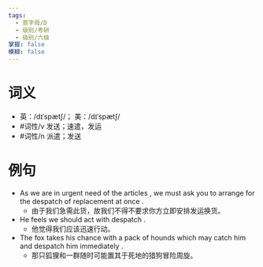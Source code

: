```yaml
---
tags:
  - 首字母/D
  - 级别/考研
  - 级别/六级
掌握: false
模糊: false
---
```

# 词义
- 英：/dɪˈspætʃ/； 美：/dɪˈspætʃ/
- #词性/v  发送；速遣，发运
- #词性/n  派遣；发送
# 例句
- As we are in urgent need of the articles , we must ask you to arrange for the despatch of replacement at once .
	- 由于我们急需此货，故我们不得不要求你方立即安排发运换货。
- He feels we should act with despatch .
	- 他觉得我们应该迅速行动。
- The fox takes his chance with a pack of hounds which may catch him and despatch him immediately .
	- 那只狐狸和一群随时可能置其于死地的猎狗冒险周旋。
